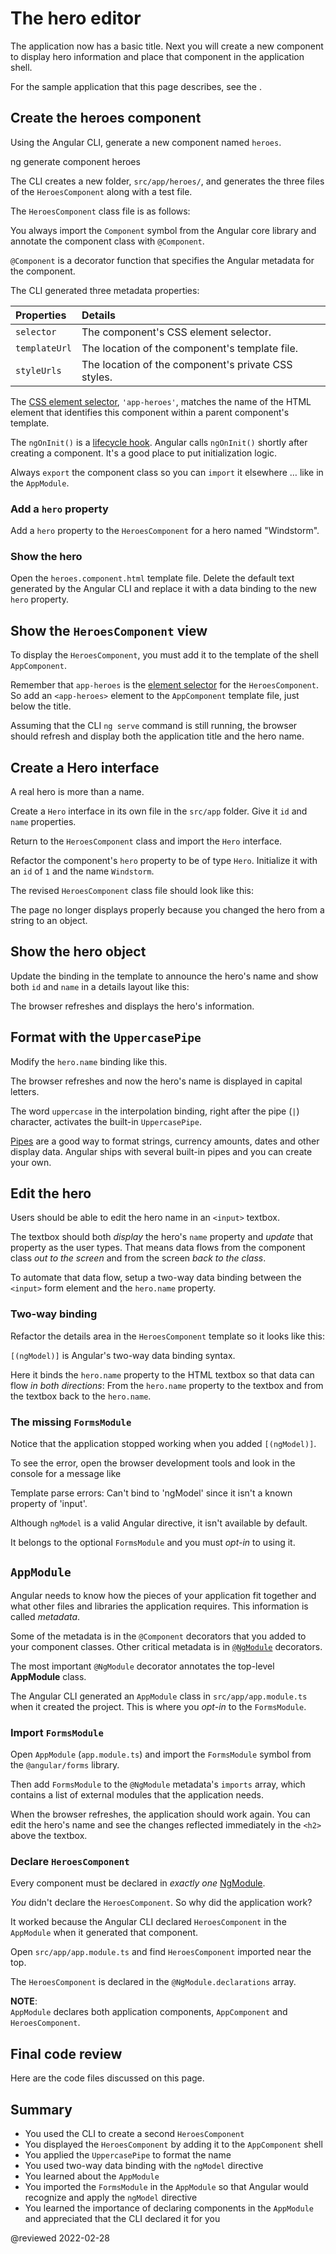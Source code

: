 # The hero editor

The application now has a basic title.
Next you will create a new component to display hero information and place that component in the application shell.

<div class="alert is-helpful">

For the sample application that this page describes, see the <live-example></live-example>.

</div>

## Create the heroes component

Using the Angular CLI, generate a new component named `heroes`.

<code-example format="shell" language="shell">

ng generate component heroes

</code-example>

The CLI creates a new folder, `src/app/heroes/`, and generates the three files of the  `HeroesComponent` along with a test file.

The `HeroesComponent` class file is as follows:

<code-example header="app/heroes/heroes.component.ts (initial version)" path="toh-pt1/src/app/heroes/heroes.component.ts" region="v1"></code-example>

You always import the `Component` symbol from the Angular core library and annotate the component class with `@Component`.

`@Component` is a decorator function that specifies the Angular metadata for the component.

The CLI generated three metadata properties:

| Properties    | Details |
|:---           |:---     |
| `selector`    | The component's CSS element selector.               |
| `templateUrl` | The location of the component's template file.      |
| `styleUrls`   | The location of the component's private CSS styles. |

<a id="selector"></a>

The [CSS element selector](https://developer.mozilla.org/docs/Web/CSS/Type_selectors), `'app-heroes'`, matches the name of the HTML element that identifies this component within a parent component's template.

The `ngOnInit()` is a [lifecycle hook](guide/lifecycle-hooks#oninit).
Angular calls `ngOnInit()` shortly after creating a component.
It's a good place to put initialization logic.

Always `export` the component class so you can `import` it elsewhere &hellip; like in the `AppModule`.

### Add a `hero` property

Add a `hero` property to the `HeroesComponent` for a hero named "Windstorm".

<code-example header="heroes.component.ts (hero property)" path="toh-pt1/src/app/heroes/heroes.component.ts" region="add-hero"></code-example>

### Show the hero

Open the `heroes.component.html` template file.
Delete the default text generated by the Angular CLI and replace it with a data binding to the new `hero` property.

<code-example header="heroes.component.html" path="toh-pt1/src/app/heroes/heroes.component.1.html" region="show-hero-1"></code-example>

## Show the `HeroesComponent` view

To display the `HeroesComponent`, you must add it to the template of the shell `AppComponent`.

Remember that `app-heroes` is the [element selector](#selector) for the `HeroesComponent`.
So add an `<app-heroes>` element to the `AppComponent` template file, just below the title.

<code-example header="src/app/app.component.html" path="toh-pt1/src/app/app.component.html"></code-example>

Assuming that the CLI `ng serve` command is still running,
the browser should refresh and display both the application title and the hero name.

## Create a Hero interface

A real hero is more than a name.

Create a `Hero` interface in its own file in the `src/app` folder.
Give it `id` and `name` properties.

<code-example path="toh-pt1/src/app/hero.ts"  header="src/app/hero.ts"></code-example>

Return to the `HeroesComponent` class and import the `Hero` interface.

Refactor the component's `hero` property to be of type `Hero`.
Initialize it with an `id` of `1` and the name `Windstorm`.

The revised `HeroesComponent` class file should look like this:

<code-example header="src/app/heroes/heroes.component.ts" path="toh-pt1/src/app/heroes/heroes.component.ts"></code-example>

The page no longer displays properly because you changed the hero from a string to an object.

## Show the hero object

Update the binding in the template to announce the hero's name and show both `id` and `name` in a details layout like this:

<code-example header="heroes.component.html (HeroesComponent's template)" path="toh-pt1/src/app/heroes/heroes.component.1.html" region="show-hero-2"></code-example>

The browser refreshes and displays the hero's information.

## Format with the `UppercasePipe`

Modify the `hero.name` binding like this.

<code-example header="src/app/heroes/heroes.component.html" path="toh-pt1/src/app/heroes/heroes.component.html" region="pipe"></code-example>

The browser refreshes and now the hero's name is displayed in capital letters.

The word `uppercase` in the interpolation binding, right after the pipe \(<code>&verbar;</code>\) character, activates the built-in `UppercasePipe`.

[Pipes](guide/pipes) are a good way to format strings, currency amounts, dates and other display data.
Angular ships with several built-in pipes and you can create your own.

## Edit the hero

Users should be able to edit the hero name in an `<input>` textbox.

The textbox should both *display* the hero's `name` property and *update* that property as the user types.
That means data flows from the component class *out to the screen* and from the screen *back to the class*.

To automate that data flow, setup a two-way data binding between the `<input>` form element and the `hero.name` property.

### Two-way binding

Refactor the details area in the `HeroesComponent` template so it looks like this:

<code-example header="src/app/heroes/heroes.component.html (HeroesComponent's template)" path="toh-pt1/src/app/heroes/heroes.component.1.html" region="name-input"></code-example>

`[(ngModel)]` is Angular's two-way data binding syntax.

Here it binds the `hero.name` property to the HTML textbox so that data can flow *in both directions*:
From the `hero.name` property to the textbox and from the textbox back to the `hero.name`.

### The missing `FormsModule`

Notice that the application stopped working when you added `[(ngModel)]`.

To see the error, open the browser development tools and look in the console
for a message like

<code-example format="output" hideCopy language="shell">

Template parse errors:
Can't bind to 'ngModel' since it isn't a known property of 'input'.

</code-example>

Although `ngModel` is a valid Angular directive, it isn't available by default.

It belongs to the optional `FormsModule` and you must *opt-in* to using it.

## `AppModule`

Angular needs to know how the pieces of your application fit together and what other files and libraries the application requires.
This information is called *metadata*.

Some of the metadata is in the `@Component` decorators that you added to your component classes.
Other critical metadata is in [`@NgModule`](guide/ngmodules) decorators.

The most important `@NgModule` decorator annotates the top-level **AppModule** class.

The Angular CLI generated an `AppModule` class in `src/app/app.module.ts` when it created the project.
This is where you *opt-in* to the `FormsModule`.

### Import `FormsModule`

Open `AppModule` \(`app.module.ts`\) and import the `FormsModule` symbol from the `@angular/forms` library.

<code-example path="toh-pt1/src/app/app.module.ts" header="app.module.ts (FormsModule symbol import)"
 region="formsmodule-js-import"></code-example>

Then add `FormsModule` to the `@NgModule` metadata's `imports` array, which contains a list of external modules that the application needs.

<code-example header="app.module.ts (@NgModule imports)" path="toh-pt1/src/app/app.module.ts" region="ng-imports"></code-example>

When the browser refreshes, the application should work again.
You can edit the hero's name and see the changes reflected immediately in the `<h2>` above the textbox.

### Declare `HeroesComponent`

Every component must be declared in *exactly one* [NgModule](guide/ngmodules).

*You* didn't declare the `HeroesComponent`.
So why did the application work?

It worked because the Angular CLI declared `HeroesComponent` in the `AppModule` when it generated that component.

Open `src/app/app.module.ts` and find `HeroesComponent` imported near the top.

<code-example path="toh-pt1/src/app/app.module.ts" header="src/app/app.module.ts" region="heroes-import" ></code-example>

The `HeroesComponent` is declared in the `@NgModule.declarations` array.

<code-example header="src/app/app.module.ts" path="toh-pt1/src/app/app.module.ts" region="declarations"></code-example>

<div class="alert is-helpful">

**NOTE**: <br />
`AppModule`  declares both application components, `AppComponent` and `HeroesComponent`.

</div>

## Final code review

Here are the code files discussed on this page.

<code-tabs>
    <code-pane header="src/app/heroes/heroes.component.ts" path="toh-pt1/src/app/heroes/heroes.component.ts"></code-pane>
    <code-pane header="src/app/heroes/heroes.component.html" path="toh-pt1/src/app/heroes/heroes.component.html"></code-pane>
    <code-pane header="src/app/app.module.ts" path="toh-pt1/src/app/app.module.ts"></code-pane>
    <code-pane header="src/app/app.component.ts" path="toh-pt1/src/app/app.component.ts"></code-pane>
    <code-pane header="src/app/app.component.html" path="toh-pt1/src/app/app.component.html"></code-pane>
    <code-pane header="src/app/hero.ts" path="toh-pt1/src/app/hero.ts"></code-pane>
</code-tabs>

## Summary

*   You used the CLI to create a second `HeroesComponent`
*   You displayed the `HeroesComponent` by adding it to the `AppComponent` shell
*   You applied the `UppercasePipe` to format the name
*   You used two-way data binding with the `ngModel` directive
*   You learned about the `AppModule`
*   You imported the `FormsModule` in the `AppModule` so that Angular would recognize and apply the `ngModel` directive
*   You learned the importance of declaring components in the `AppModule` and appreciated that the CLI declared it for you

@reviewed 2022-02-28
